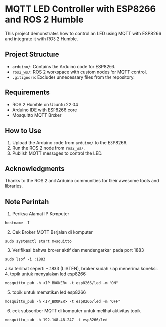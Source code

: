 # MQTT LED Controller with ESP8266 and ROS 2 Humble

This project demonstrates how to control an LED using MQTT with ESP8266 and integrate it with ROS 2 Humble.

## Project Structure
- `arduino/`: Contains the Arduino code for ESP8266.
- `ros2_ws/`: ROS 2 workspace with custom nodes for MQTT control.
- `.gitignore`: Excludes unnecessary files from the repository.

## Requirements
- ROS 2 Humble on Ubuntu 22.04
- Arduino IDE with ESP8266 core
- Mosquitto MQTT Broker

## How to Use
1. Upload the Arduino code from `arduino/` to the ESP8266.
2. Run the ROS 2 node from `ros2_ws/`.
3. Publish MQTT messages to control the LED.

## Acknowledgments
Thanks to the ROS 2 and Arduino communities for their awesome tools and libraries.

## Note Perintah
1. Periksa Alamat IP Komputer
```
hostname -I
```
2. Cek Broker MQTT Berjalan di komputer
```
sudo systemctl start mosquitto
```
3. Verifikasi bahwa broker aktif dan mendengarkan pada port 1883
```
sudo lsof -i :1883
```
Jika terlihat seperti *:1883 (LISTEN), broker sudah siap menerima koneksi.
4. topik untuk menyalakan led esp8266
```
mosquitto_pub -h <IP_BROKER> -t esp8266/led -m "ON"
```
5. topik untuk mematikan led esp8266
```
mosquitto_pub -h <IP_BROKER> -t esp8266/led -m "OFF"
```
6. cek subscriber MQTT di komputer untuk melihat aktivitas topik
```
mosquitto_sub -h 192.168.48.247 -t esp8266/led
```